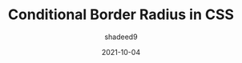 ---
author: shadeed9
date: 2021-10-04
permalink: false
tags:
  - css
target_url: https://ishadeed.com/article/conditional-border-radius/
title: Conditional Border Radius in CSS
---